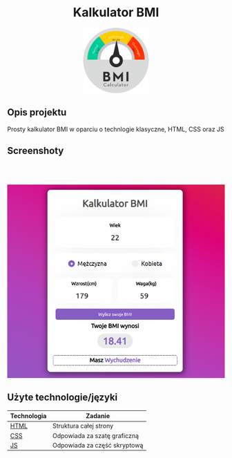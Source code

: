 <br>
<h1 align="center">Kalkulator BMI </h1>

<p align="center">
  <a >
    <img src="img/BMI-Calculator.png"
         alt="Screenshot" width="30%" height="30%">
  </a>
</p>

## Opis projektu 
  <a>Prosty kalkulator BMI w oparciu o technlogie klasyczne, HTML, CSS oraz JS</a>
  
## Screenshoty
  <br></br>
  <p>
    <img src="img/screen1.PNG" alt="screenshot">
  </p>

## Użyte technologie/języki

| Technologia                                             | Zadanie                                  |
| ------------------------------------------------------- | ---------------------------------------- |
| [HTML](HTML)                        | Struktura całej strony |
| [CSS](CSS)                          | Odpowiada za szatę graficzną |
| [JS](JS)                            | Odpowiada za część skryptową |
